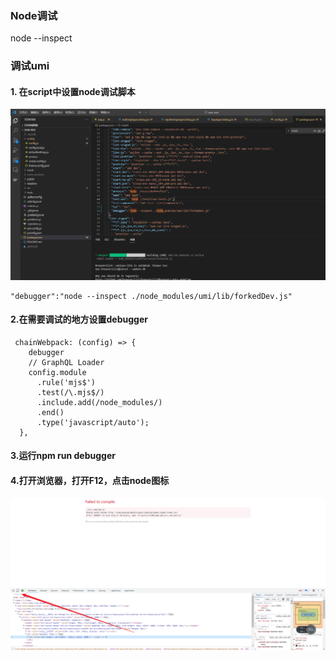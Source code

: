### Node调试

node --inspect

### 调试umi

#### 1. 在script中设置node调试脚本

![1677203779381](mdimg/Node%E8%B0%83%E8%AF%95/1677203779381.png)

```
"debugger":"node --inspect ./node_modules/umi/lib/forkedDev.js"
```

#### 2.在需要调试的地方设置debugger

```
 chainWebpack: (config) => {
    debugger
    // GraphQL Loader
    config.module
      .rule('mjs$')
      .test(/\.mjs$/)
      .include.add(/node_modules/)
      .end()
      .type('javascript/auto');
  },
```

#### 3.运行npm run debugger

#### 4.打开浏览器，打开F12，点击node图标

![1677215302303](mdimg/Node%E8%B0%83%E8%AF%95/1677215302303.png)